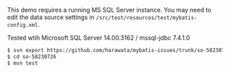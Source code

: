 This demo requires a running MS SQL Server instance.
You may need to edit the data source settings in `/src/test/resources/test/mybatis-config.xml`.

Tested wtih Microsoft SQL Server 14.00.3162 / mssql-jdbc 7.4.1.0

```sh
$ svn export https://github.com/harawata/mybatis-issues/trunk/so-58230726
$ cd so-58230726
$ mvn test
```
